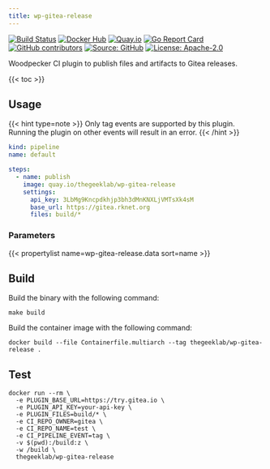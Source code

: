 ```yaml
---
title: wp-gitea-release
---
```


[![Build Status](https://ci.thegeeklab.de/api/badges/thegeeklab/wp-gitea-release/status.svg)](https://ci.thegeeklab.de/repos/thegeeklab/wp-gitea-release)
[![Docker Hub](https://img.shields.io/badge/dockerhub-latest-blue.svg?logo=docker&logoColor=white)](https://hub.docker.com/r/thegeeklab/wp-gitea-release)
[![Quay.io](https://img.shields.io/badge/quay-latest-blue.svg?logo=docker&logoColor=white)](https://quay.io/repository/thegeeklab/wp-gitea-release)
[![Go Report Card](https://goreportcard.com/badge/github.com/thegeeklab/wp-gitea-release)](https://goreportcard.com/report/github.com/thegeeklab/wp-gitea-release)
[![GitHub contributors](https://img.shields.io/github/contributors/thegeeklab/wp-gitea-release)](https://github.com/thegeeklab/wp-gitea-release/graphs/contributors)
[![Source: GitHub](https://img.shields.io/badge/source-github-blue.svg?logo=github&logoColor=white)](https://github.com/thegeeklab/wp-gitea-release)
[![License: Apache-2.0](https://img.shields.io/github/license/thegeeklab/wp-gitea-release)](https://github.com/thegeeklab/wp-gitea-release/blob/main/LICENSE)

Woodpecker CI plugin to publish files and artifacts to Gitea releases.

<!-- prettier-ignore-start -->
<!-- spellchecker-disable -->
{{< toc >}}
<!-- spellchecker-enable -->
<!-- prettier-ignore-end -->

## Usage

{{< hint type=note >}}
Only tag events are supported by this plugin. Running the plugin on other events will result in an error.
{{< /hint >}}

```YAML
kind: pipeline
name: default

steps:
  - name: publish
    image: quay.io/thegeeklab/wp-gitea-release
    settings:
      api_key: 3LbMg9Kncpdkhjp3bh3dMnKNXLjVMTsXk4sM
      base_url: https://gitea.rknet.org
      files: build/*
```

### Parameters

<!-- prettier-ignore-start -->
<!-- spellchecker-disable -->
{{< propertylist name=wp-gitea-release.data sort=name >}}
<!-- spellchecker-enable -->
<!-- prettier-ignore-end -->

## Build

Build the binary with the following command:

```shell
make build
```

Build the container image with the following command:

```shell
docker build --file Containerfile.multiarch --tag thegeeklab/wp-gitea-release .
```

## Test

```Shell
docker run --rm \
  -e PLUGIN_BASE_URL=https://try.gitea.io \
  -e PLUGIN_API_KEY=your-api-key \
  -e PLUGIN_FILES=build/* \
  -e CI_REPO_OWNER=gitea \
  -e CI_REPO_NAME=test \
  -e CI_PIPELINE_EVENT=tag \
  -v $(pwd):/build:z \
  -w /build \
  thegeeklab/wp-gitea-release
```
